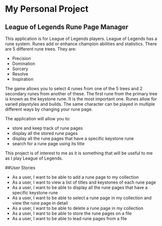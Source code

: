 # My Personal Project

## League of Legends Rune Page Manager 

This application is for League of Legends players. League of Legends has a rune system. 
Runes add or enhance champion abilities and statistics. 
There are 5 different rune trees. 
They are: 
- Precision
- Domination
- Sorcery
- Resolve
- Inspiration

The game allows you to select 4 runes from one of the 5 trees and 2 secondary runes from another of these. 
The first rune from the primary tree is known as the keystone rune. It is the most important one. 
Runes allow for varied playstyles and builds. The same character can be played in multiple different ways by changing 
your rune page. 


The application will allow you to:
- store and keep track of rune pages 
- display all the stored rune pages
- display all the rune pages that have a specific keystone rune 
- search for a rune page using its title

This project is of interest to me as it is something that will be useful to me as I play League of Legends.
 
##User Stories

- As a user, I want to be able to add a rune page to my collection
- As a user, I want to view a list of titles and keystones of each rune page
- As a user, I want to be able to display all the rune pages that have a specific keystone rune
- As a user, I want to be able to select a rune page in my collection and view the rune page in detail
- As a user, I want to be able to delete a rune page in my collection 
- As a user, I want to be able to store the rune pages on a file
- As a user, I want to be able to lead rune pages from a file